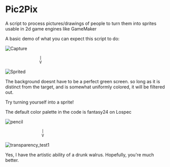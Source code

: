# Pic2Pix
A script to process pictures/drawings of people to turn them into sprites usable in 2d game engines like GameMaker

A basic demo of what you can expect this script to do: 

![Capture](https://github.com/user-attachments/assets/f42106d4-6e55-43ad-862d-7c9b2c042f8d)

                   |
                   V

![Sprited](https://github.com/user-attachments/assets/d283df28-e98f-4853-8a27-423b38e56d84)

The background doesnt have to be a perfect green screen. so long as it is distinct from the target, and is somewhat uniformly colored, it will be filtered out.

Try turning yourself into a sprite!

The default color palette in the code is fantasy24 on Lospec




![pencil](https://github.com/user-attachments/assets/753184c0-213a-484b-8861-07df3b8e1393)

                    |
                    V
                    
![transparency_test1](https://github.com/user-attachments/assets/a2960f1f-469b-41dd-bac9-1d35b7fd29fc)

Yes, I have the artistic ability of a drunk walrus. Hopefully, you're much better.

